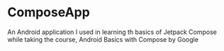 # ComposeApp

An Android application I used in learning th basics of Jetpack Compose while taking the course, Android Basics with Compose by Google
